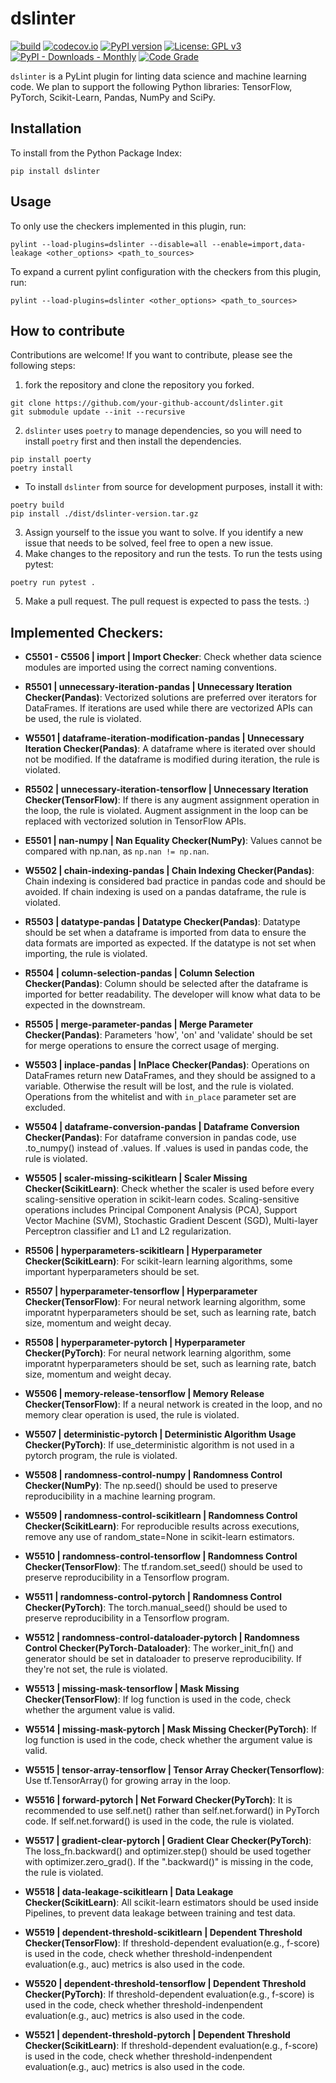 # dslinter
[![build](https://github.com/SERG-Delft/dslinter/actions/workflows/build.yml/badge.svg)](https://github.com/SERG-Delft/dslinter/actions/workflows/build.yml)
[![codecov.io](https://codecov.io/github/SERG-Delft/dslinter/coverage.svg?branch=main)](https://codecov.io/github/SERG-Delft/dslinter?branch=main)
[![PyPI version](https://badge.fury.io/py/dslinter.svg)](https://badge.fury.io/py/dslinter)
[![License: GPL v3](https://img.shields.io/badge/License-GPL%20v3-blue.svg)](https://www.gnu.org/licenses/gpl-3.0)
[![PyPI - Downloads - Monthly](https://img.shields.io/pypi/dm/dslinter)](https://pypi.org/project/dslinter/) 
[![Code Grade](https://api.codiga.io/project/33224/status/svg)](https://api.codiga.io/project/33224/status/svg)

`dslinter` is a PyLint plugin for linting data science and machine learning code. We plan to support the following Python libraries: TensorFlow, PyTorch, Scikit-Learn, Pandas, NumPy and SciPy.

## Installation
To install from the Python Package Index:
```
pip install dslinter
```

## Usage
To only use the checkers implemented in this plugin, run:
```
pylint --load-plugins=dslinter --disable=all --enable=import,data-leakage <other_options> <path_to_sources>
```
To expand a current pylint configuration with the checkers from this plugin, run:
```
pylint --load-plugins=dslinter <other_options> <path_to_sources>
```

## How to contribute
Contributions are welcome! If you want to contribute, please see the following steps:
1. fork the repository and clone the repository you forked.
```
git clone https://github.com/your-github-account/dslinter.git
git submodule update --init --recursive
```
2. `dslinter` uses `poetry` to manage dependencies, so you will need to install `poetry` first and then install the dependencies. 
```
pip install poerty
poetry install
```
- To install `dslinter` from source for development purposes, install it with:
```
poetry build
pip install ./dist/dslinter-version.tar.gz
```
3. Assign yourself to the issue you want to solve. If you identify a new issue that needs to be solved, feel free to open a new issue.
4. Make changes to the repository and run the tests.
To run the tests using pytest:
```
poetry run pytest .
```
5. Make a pull request. The pull request is expected to pass the tests. :)


## Implemented Checkers:

- **C5501 - C5506 | import | Import Checker**: Check whether data science modules are imported using the correct naming conventions.

- **R5501 | unnecessary-iteration-pandas | Unnecessary Iteration Checker(Pandas)**: Vectorized solutions are preferred over iterators for DataFrames. If iterations are used while there are vectorized APIs can be used, the rule is violated.

- **W5501 | dataframe-iteration-modification-pandas | Unnecessary Iteration Checker(Pandas)**: A dataframe where is iterated over should not be modified. If the dataframe is modified during iteration, the rule is violated.

- **R5502 | unnecessary-iteration-tensorflow | Unnecessary Iteration Checker(TensorFlow)**: If there is any augment assignment operation in the loop, the rule is violated. Augment assignment in the loop can be replaced with vectorized solution in TensorFlow APIs.

- **E5501 | nan-numpy | Nan Equality Checker(NumPy)**: Values cannot be compared with np.nan, as `np.nan != np.nan`.

- **W5502 | chain-indexing-pandas | Chain Indexing Checker(Pandas)**: Chain indexing is considered bad practice in pandas code and should be avoided. If chain indexing is used on a pandas dataframe, the rule is violated.

- **R5503 | datatype-pandas | Datatype Checker(Pandas)**: Datatype should be set when a dataframe is imported from data to ensure the data formats are imported as expected. If the datatype is not set when importing, the rule is violated.

- **R5504 | column-selection-pandas | Column Selection Checker(Pandas)**: Column should be selected after the dataframe is imported for better readability. The developer will know what data to be expected in the downstream.

- **R5505 | merge-parameter-pandas | Merge Parameter Checker(Pandas)**: Parameters 'how', 'on' and 'validate' should be set for merge operations to ensure the correct usage of merging.

- **W5503 | inplace-pandas | InPlace Checker(Pandas)**: Operations on DataFrames return new DataFrames, and they should be assigned to a variable. Otherwise the result will be lost, and the rule is violated. Operations from the whitelist and with `in_place` parameter set are excluded.

- **W5504 | dataframe-conversion-pandas | Dataframe Conversion Checker(Pandas)**: For dataframe conversion in pandas code, use .to_numpy() instead of .values. If .values is used in pandas code, the rule is violated.

- **W5505 | scaler-missing-scikitlearn | Scaler Missing Checker(ScikitLearn)**: Check whether the scaler is used before every scaling-sensitive operation in scikit-learn codes. Scaling-sensitive operations includes Principal Component Analysis (PCA), Support Vector Machine (SVM), Stochastic Gradient Descent (SGD), Multi-layer Perceptron classifier and L1 and L2 regularization.

- **R5506 | hyperparameters-scikitlearn | Hyperparameter Checker(ScikitLearn)**: For scikit-learn learning algorithms, some important hyperparameters should be set.

- **R5507 | hyperparameter-tensorflow | Hyperparameter Checker(TensorFlow)**: For neural network learning algorithm, some imporatnt hyperparameters should be set, such as learning rate, batch size, momentum and weight decay.

- **R5508 | hyperparameter-pytorch | Hyperparameter Checker(PyTorch)**: For neural network learning algorithm, some imporatnt hyperparameters should be set, such as learning rate, batch size, momentum and weight decay.

- **W5506 | memory-release-tensorflow | Memory Release Checker(TensorFlow)**: If a neural network is created in the loop, and no memory clear operation is used, the rule is violated.

- **W5507 | deterministic-pytorch | Deterministic Algorithm Usage Checker(PyTorch)**: If use_deterministic algorithm is not used in a pytorch program, the rule is violated.

- **W5508 | randomness-control-numpy | Randomness Control Checker(NumPy)**: The np.seed() should be used to preserve reproducibility in a machine learning program.

- **W5509 | randomness-control-scikitlearn | Randomness Control Checker(ScikitLearn)**: For reproducible results across executions, remove any use of random_state=None in scikit-learn estimators.

- **W5510 | randomness-control-tensorflow | Randomness Control Checker(TensorFlow)**: The tf.random.set_seed() should be used to preserve reproducibility in a Tensorflow program.

- **W5511 | randomness-control-pytorch | Randomness Control Checker(PyTorch)**: The torch.manual_seed() should be used to preserve reproducibility in a Tensorflow program.

- **W5512 | randomness-control-dataloader-pytorch | Randomness Control Checker(PyTorch-Dataloader)**: The worker_init_fn() and generator should be set in dataloader to preserve reproducibility. If they're not set, the rule is violated.

- **W5513 | missing-mask-tensorflow | Mask Missing Checker(TensorFlow)**: If log function is used in the code, check whether the argument value is valid. 

- **W5514 | missing-mask-pytorch | Mask Missing Checker(PyTorch)**: If log function is used in the code, check whether the argument value is valid. 

- **W5515 | tensor-array-tensorflow | Tensor Array Checker(Tensorflow)**: Use tf.TensorArray() for growing array in the loop.

- **W5516 | forward-pytorch | Net Forward Checker(PyTorch)**: It is recommended to use self.net() rather than self.net.forward() in PyTorch code. If self.net.forward() is used in the code, the rule is violated.

- **W5517 | gradient-clear-pytorch | Gradient Clear Checker(PyTorch)**: The loss_fn.backward() and optimizer.step() should be used together with optimizer.zero_grad(). If the ".backward()" is missing in the code, the rule is violated.

- **W5518 | data-leakage-scikitlearn | Data Leakage Checker(ScikitLearn)**: All scikit-learn estimators should be used inside Pipelines, to prevent data leakage between training and test data.

- **W5519 | dependent-threshold-scikitlearn | Dependent Threshold Checker(TensorFlow)**: If threshold-dependent evaluation(e.g., f-score) is used in the code, check whether threshold-indenpendent evaluation(e.g., auc) metrics is also used in the code.

- **W5520 | dependent-threshold-tensorflow | Dependent Threshold Checker(PyTorch)**: If threshold-dependent evaluation(e.g., f-score) is used in the code, check whether threshold-indenpendent evaluation(e.g., auc) metrics is also used in the code.

- **W5521 | dependent-threshold-pytorch | Dependent Threshold Checker(ScikitLearn)**: If threshold-dependent evaluation(e.g., f-score) is used in the code, check whether threshold-indenpendent evaluation(e.g., auc) metrics is also used in the code.
